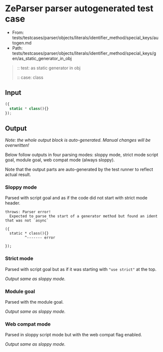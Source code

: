 # ZeParser parser autogenerated test case

- From: tests/testcases/parser/objects/literals/identifier_method/special_keys/autogen.md
- Path: tests/testcases/parser/objects/literals/identifier_method/special_keys/gen/as_static_generator_in_obj

> :: test: as static generator in obj
>
> :: case: class

## Input


`````js
({
  static * class(){}
});
`````

## Output

_Note: the whole output block is auto-generated. Manual changes will be overwritten!_

Below follow outputs in four parsing modes: sloppy mode, strict mode script goal, module goal, web compat mode (always sloppy).

Note that the output parts are auto-generated by the test runner to reflect actual result.

### Sloppy mode

Parsed with script goal and as if the code did not start with strict mode header.

`````
throws: Parser error!
  Expected to parse the start of a generator method but found an ident that was not `async`

({
  static * class(){}
         ^------- error

});
`````

### Strict mode

Parsed with script goal but as if it was starting with `"use strict"` at the top.

_Output same as sloppy mode._

### Module goal

Parsed with the module goal.

_Output same as sloppy mode._

### Web compat mode

Parsed in sloppy script mode but with the web compat flag enabled.

_Output same as sloppy mode._
